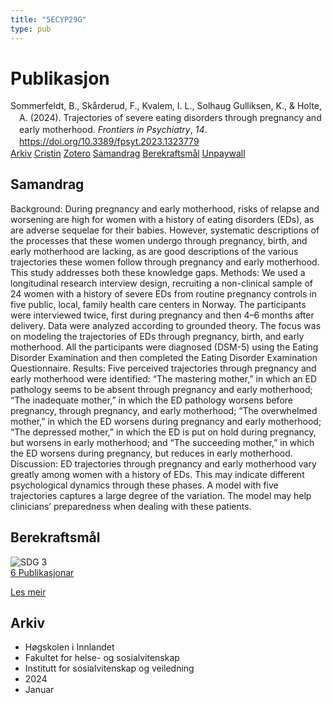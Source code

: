 ```yaml
---
title: "5ECYP29G"
type: pub
---
```

<h1>Publikasjon</h1>
<article id="csl-bib-container-5ECYP29G" class="csl-bib-container">
  <div class="csl-bib-body" style="line-height: 1.35; padding-left: 1em; text-indent:-1em;">
  <div class="csl-entry">Sommerfeldt, B., Sk&#xE5;rderud, F., Kvalem, I. L., Solhaug Gulliksen, K., &amp; Holte, A. (2024). Trajectories of severe eating disorders through pregnancy and early motherhood. <i>Frontiers in Psychiatry</i>, <i>14</i>. <a href="https://doi.org/10.3389/fpsyt.2023.1323779">https://doi.org/10.3389/fpsyt.2023.1323779</a></div>
</div>
  <div class="csl-bib-buttons">
    <a href="#taxonomy-article-5ECYP29G" class="csl-bib-button">Arkiv</a>
    <a href="https://app.cristin.no/results/show.jsf?id=2221110" alt="Cristin URL" class="csl-bib-button">Cristin</a>
    <a href="http://zotero.org/groups/5402882/items/5ECYP29G" alt="Zotero URL" class="csl-bib-button">Zotero</a>
    <a href="#abstract-article-5ECYP29G" class="csl-bib-button">Samandrag</a>
    <a href="#sdg-article-5ECYP29G" class="csl-bib-button">Berekraftsmål</a>
    <a href="https://www.frontiersin.org/articles/10.3389/fpsyt.2023.1323779/pdf?isPublishedV2=False" class="csl-bib-button">Unpaywall</a>
  </div>
  <div id="csl-bib-meta-container-5ECYP29G"></div>
</article>
<div id="csl-bib-meta-5ECYP29G" class="csl-bib-meta">
  <article id="abstract-article-5ECYP29G" class="abstract-article">
    <h1>Samandrag</h1>
    Background: During pregnancy and early motherhood, risks of relapse and worsening are high for women with a history of eating disorders (EDs), as are adverse sequelae for their babies. However, systematic descriptions of the processes that these women undergo through pregnancy, birth, and early motherhood are lacking, as are good descriptions of the various trajectories these women follow through pregnancy and early motherhood. This study addresses both these knowledge gaps. Methods: We used a longitudinal research interview design, recruiting a non-clinical sample of 24 women with a history of severe EDs from routine pregnancy controls in five public, local, family health care centers in Norway. The participants were interviewed twice, first during pregnancy and then 4–6 months after delivery. Data were analyzed according to grounded theory. The focus was on modeling the trajectories of EDs through pregnancy, birth, and early motherhood. All the participants were diagnosed (DSM-5) using the Eating Disorder Examination and then completed the Eating Disorder Examination Questionnaire. Results: Five perceived trajectories through pregnancy and early motherhood were identified: “The mastering mother,” in which an ED pathology seems to be absent through pregnancy and early motherhood; “The inadequate mother,” in which the ED pathology worsens before pregnancy, through pregnancy, and early motherhood; “The overwhelmed mother,” in which the ED worsens during pregnancy and early motherhood; “The depressed mother,” in which the ED is put on hold during pregnancy, but worsens in early motherhood; and “The succeeding mother,” in which the ED worsens during pregnancy, but reduces in early motherhood. Discussion: ED trajectories through pregnancy and early motherhood vary greatly among women with a history of EDs. This may indicate different psychological dynamics through these phases. A model with five trajectories captures a large degree of the variation. The model may help clinicians’ preparedness when dealing with these patients.
  </article>
  <article id="sdg-article-5ECYP29G" class="sdg-article">
    <h1>Berekraftsmål</h1>
    <div class="sdg-container"><div id="sdg3" class="sdg"> <img src="{{< params subfolder >}}images/sdg/sdg03_no.png" class="image" alt="SDG 3"> <div class="sdg-overlay"> <a href="{{< params subfolder >}}no/archive/?sdg=3#archive" class="sdg-publication-count"><span>6</span> Publikasjonar</a> <p><a href="NA" class="sdg-read-more">Les meir</a></p> </div> </div></div>
  </article>
  <article id="taxonomy-article-5ECYP29G" class="taxonomy-article">
    <h1>Arkiv</h1>
    <ul>
      <li>Høgskolen i Innlandet</li>
      <li>Fakultet for helse- og sosialvitenskap</li>
      <li>Institutt for sosialvitenskap og veiledning</li>
      <li>2024</li>
      <li>Januar</li>
    </ul>
  </article>
</div>
